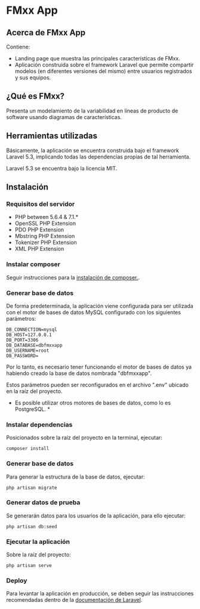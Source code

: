 # FMxx App

## Acerca de FMxx App

Contiene:

- Landing page que muestra las principales características de FMxx.
- Aplicación construida sobre el framework Laravel que permite compartir modelos (en diferentes versiones del mismo) entre usuarios registrados y sus equipos.

## ¿Qué es FMxx?

Presenta un modelamiento de la variabilidad en líneas de producto de software usando diagramas de características.

## Herramientas utilizadas

Básicamente, la aplicación se encuentra construida bajo el framework Laravel 5.3, implicando todas las dependencias propias de tal herramienta. 

Laravel 5.3 se encuentra bajo la licencia MIT.

## Instalación

### Requisitos del servidor

- PHP between 5.6.4 & 7.1.*
- OpenSSL PHP Extension
- PDO PHP Extension
- Mbstring PHP Extension
- Tokenizer PHP Extension
- XML PHP Extension

### Instalar composer

Seguir instrucciones para la [instalación de composer.](https://getcomposer.org/doc/00-intro.md).

### Generar base de datos

De forma predeterminada, la aplicación viene configurada para ser utilizada con el motor de bases de datos MySQL configurado con los siguientes parámetros:

```
DB_CONNECTION=mysql
DB_HOST=127.0.0.1
DB_PORT=3306
DB_DATABASE=dbfmxxapp
DB_USERNAME=root
DB_PASSWORD=
```

Por lo tanto, es necesario tener funcionando el motor de bases de datos ya habiendo creado la base de datos nombrada "dbfmxxapp".

Estos parámetros pueden ser reconfigurados en el archivo ".env" ubicado en la raíz del proyecto.

* Es posible utilizar otros motores de bases de datos, como lo es PostgreSQL. *

### Instalar dependencias

Posicionados sobre la raíz del proyecto en la terminal, ejecutar:

```composer install```

### Generar base de datos

Para generar la estructura de la base de datos, ejecutar:

```php artisan migrate```

### Generar datos de prueba

Se generarán datos para los usuarios de la aplicación, para ello ejecutar:

```php artisan db:seed```

### Ejecutar la aplicación

Sobre la raíz del proyecto:

```
php artisan serve
```

### Deploy

Para levantar la aplicación en producción, se deben seguir las instrucciones recomendadas dentro de la [documentación de Laravel](https://laravel.com/docs/5.6/deployment).






